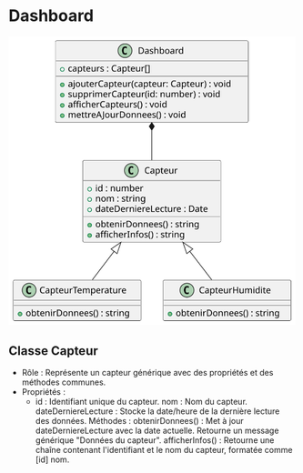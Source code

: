 # Dashboard
![Texte alternatif](classes.svg)
## Classe Capteur
- Rôle : Représente un capteur générique avec des propriétés et des méthodes communes.
- Propriétés :
  - id : Identifiant unique du capteur.
nom : Nom du capteur.
dateDerniereLecture : Stocke la date/heure de la dernière lecture des données.
Méthodes :
obtenirDonnees() :
Met à jour dateDerniereLecture avec la date actuelle.
Retourne un message générique "Données du capteur".
afficherInfos() :
Retourne une chaîne contenant l'identifiant et le nom du capteur, formatée comme [id] nom.
